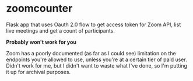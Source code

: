 # zoomcounter

Flask app that uses Oauth 2.0 flow to get access token for Zoom API, list live meetings and get a count of participants.

**Probably won't work for you** 

Zoom has a poorly documented (as far as I could see) limitation on the endpoints you're allowed to use, unless you're at a certain tier of paid user. 
Didn't work for me, but I didn't want to waste what I've done, so I'm putting it up for archival purposes.
